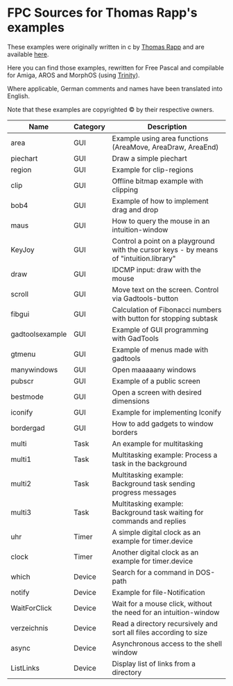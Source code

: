 
FPC Sources for Thomas Rapp's examples
======================================

These examples were originally written in c by [Thomas Rapp](http://thomas-rapp.homepage.t-online.de) and are available [here](http://thomas-rapp.homepage.t-online.de/examples/index.html).

Here you can find those examples, rewritten for Free Pascal and compilable
for Amiga, AROS and MorphOS (using [Trinity](https://github.com/magorium/fpc-triforce/tree/master/Base/Trinity)).

Where applicable, German comments and names have been translated into English.

Note that these examples are copyrighted :copyright: by their respective owners.


| Name                | Category     | Description                                                                            |
| ------------------- | ------------ | -------------------------------------------------------------------------------------- |
| area                | GUI          | Example using area functions (AreaMove, AreaDraw, AreaEnd)                             |
| piechart            | GUI          | Draw a simple piechart                                                                 |
| region              | GUI          | Example for clip-regions                                                               |
| clip                | GUI          | Offline bitmap example with clipping                                                   |
| bob4                | GUI          | Example of how to implement drag and drop                                              |
| maus                | GUI          | How to query the mouse in an intuition-window                                          |
| KeyJoy              | GUI          | Control a point on a playground with the cursor keys - by means of "intuition.library" |
| draw                | GUI          | IDCMP input: draw with the mouse                                                       |
| scroll              | GUI          | Move text on the screen. Control via Gadtools-button                                   |
| fibgui              | GUI          | Calculation of Fibonacci numbers with button for stopping subtask                      |
| gadtoolsexample     | GUI          | Example of GUI programming with GadTools                                               |
| gtmenu              | GUI          | Example of menus made with gadtools                                                    |
| manywindows         | GUI          | Open maaaaany windows                                                                  |
| pubscr              | GUI          | Example of a public screen                                                             |
| bestmode            | GUI          | Open a screen with desired dimensions                                                  |
| iconify             | GUI          | Example for implementing Iconify                                                       |
| bordergad           | GUI          | How to add gadgets to window borders                                                   |
| multi               | Task         | An example for multitasking                                                            |
| multi1              | Task         | Multitasking example: Process a task in the background                                 |
| multi2              | Task         | Multitasking example: Background task sending progress messages                        |
| multi3              | Task         | Multitasking example: Background task waiting for commands and replies                 |
| uhr                 | Timer        | A simple digital clock as an example for timer.device                                  |
| clock               | Timer        | Another digital clock as an example for timer.device                                   |
| which               | Device       | Search for a command in DOS-path                                                       |
| notify              | Device       | Example for file-Notification                                                          |
| WaitForClick        | Device       | Wait for a mouse click, without the need for an intuition-window                       |
| verzeichnis         | Device       | Read a directory recursively and sort all files according to size                      |
| async               | Device       | Asynchronous access to the shell window                                                |
| ListLinks           | Device       | Display list of links from a directory                                                 |
